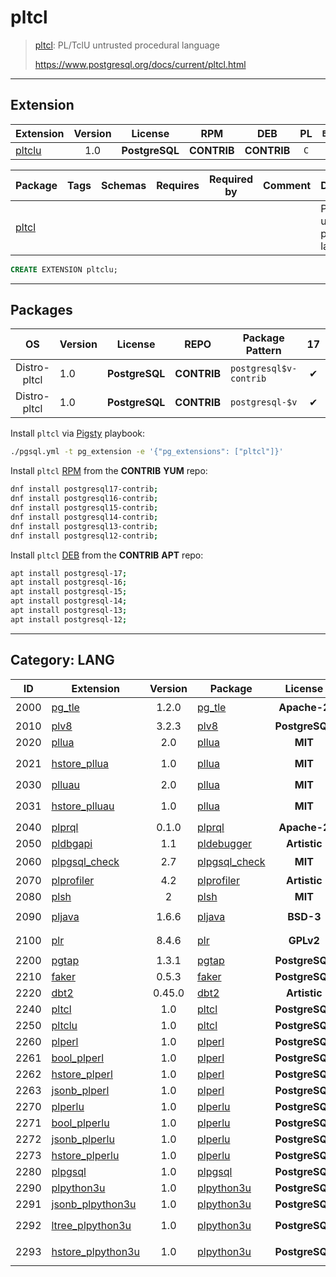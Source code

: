 # pltcl


> [pltcl](https://www.postgresql.org/docs/current/pltcl.html): PL/TclU untrusted procedural language
>
> https://www.postgresql.org/docs/current/pltcl.html


-------


## Extension


| Extension | Version | License | RPM | DEB | PL | `Bin` | `LOAD` | `DYLIB` | `DDL` | `TRUST` | `RELOC` |
|-----------|:-------:|:-------:|:---:|:---:|:--:|:-----:|:------:|:-------:|:-----:|:-------:|:-------:|
| [pltclu](https://www.postgresql.org/docs/current/pltcl.html) | 1.0 | **<span class="tcblue">PostgreSQL</span>** | **<span class="tcblue">CONTRIB</span>** | **<span class="tcblue">CONTRIB</span>** | `C` |  |  | <span class="tcwarn">✘</span> | <span class="tcblue">✔</span> | <span class="tcwarn">✘</span> |  |



| Package | Tags | Schemas | Requires | Required by | Comment | Description |
|---------|------|---------|----------|-------------|:-------:|-------------|
| [pltcl](/pltclu) |  |  |  |  |  | PL/TclU untrusted procedural language |





```sql
CREATE EXTENSION pltclu;
```

-----------


## Packages


| OS | Version | License | REPO | Package Pattern | 17 | 16 | 15 | 14 | 13 | 12 | Dependency |
|:--:|---------|:-------:|:----:|-----------------|:--:|:--:|:--:|:--:|:--:|:--:|------------|
| Distro-pltcl | 1.0 | **<span class="tcblue">PostgreSQL</span>** | **<span class="tcblue">CONTRIB</span>** | `postgresql$v-contrib` | <span class="tcblue">✔</span> | <span class="tcblue">✔</span> | <span class="tcblue">✔</span> | <span class="tcblue">✔</span> | <span class="tcblue">✔</span> | <span class="tcblue">✔</span> | `postgresql$v-server` |
| Distro-pltcl | 1.0 | **<span class="tcblue">PostgreSQL</span>** | **<span class="tcblue">CONTRIB</span>** | `postgresql-$v` | <span class="tcblue">✔</span> | <span class="tcblue">✔</span> | <span class="tcblue">✔</span> | <span class="tcblue">✔</span> | <span class="tcblue">✔</span> | <span class="tcblue">✔</span> |  |



Install `pltcl` via [Pigsty](https://pigsty.cc/docs/pgext/usage/install/) playbook:

```bash
./pgsql.yml -t pg_extension -e '{"pg_extensions": ["pltcl"]}'
```


Install `pltcl` [RPM](/rpm) from the **<span class="tcblue">CONTRIB</span>** **YUM** repo:

```bash
dnf install postgresql17-contrib;
dnf install postgresql16-contrib;
dnf install postgresql15-contrib;
dnf install postgresql14-contrib;
dnf install postgresql13-contrib;
dnf install postgresql12-contrib;
```


Install `pltcl` [DEB](/deb) from the **<span class="tcblue">CONTRIB</span>** **APT** repo:

```bash
apt install postgresql-17;
apt install postgresql-16;
apt install postgresql-15;
apt install postgresql-14;
apt install postgresql-13;
apt install postgresql-12;
```


-----------


## Category: LANG


| ID | Extension | Version | Package | License | RPM | DEB | PL | Tags | Schemas | Requires | `LOAD` | `DYLIB` | `DDL` | `TRUST` | `RELOC` |
|:--:|-----------|:-------:|---------|:-------:|:---:|:---:|:--:|------|---------|----------|:------:|:-------:|:-----:|:-------:|:-------:|
| 2000 | [pg_tle](/pg_tle) | 1.2.0 | [pg_tle](/pg_tle) | **<span class="tccyan">Apache-2</span>** | **<span class="tcwarn">PIGSTY</span>** | **<span class="tcwarn">PIGSTY</span>** | `C` | `both` | `pgtle` |  | <span class="tcred">❗</span> | <span class="tcblue">✔</span> | <span class="tcblue">✔</span> | <span class="tcwarn">✘</span> | <span class="tcwarn">✘</span> |
| 2010 | [plv8](/plv8) | 3.2.3 | [plv8](/plv8) | **<span class="tcblue">PostgreSQL</span>** | **<span class="tcwarn">PIGSTY</span>** | **<span class="tcwarn">PIGSTY</span>** | `C++` |  | `pg_catalog` |  |  | <span class="tcblue">✔</span> | <span class="tcblue">✔</span> | <span class="tcwarn">✘</span> | <span class="tcwarn">✘</span> |
| 2020 | [pllua](/pllua) | 2.0 | [pllua](/pllua) | **<span class="tcblue">MIT</span>** | **<span class="tccyan">PGDG</span>** | **<span class="tccyan">PGDG</span>** | `C` |  | `pg_catalog` |  |  | <span class="tcblue">✔</span> | <span class="tcblue">✔</span> | <span class="tcwarn">✘</span> | <span class="tcwarn">✘</span> |
| 2021 | [hstore_pllua](/hstore_pllua) | 1.0 | [pllua](/hstore_pllua) | **<span class="tcblue">MIT</span>** |  | **<span class="tccyan">PGDG</span>** | `C` |  |  | [`hstore`](hstore), [`pllua`](pllua) |  | <span class="tcblue">✔</span> | <span class="tcblue">✔</span> | <span class="tcwarn">✘</span> | <span class="tcblue">✔</span> |
| 2030 | [plluau](/plluau) | 2.0 | [pllua](/plluau) | **<span class="tcblue">MIT</span>** | **<span class="tccyan">PGDG</span>** | **<span class="tccyan">PGDG</span>** | `C` |  | `pg_catalog` |  |  | <span class="tcblue">✔</span> | <span class="tcblue">✔</span> | <span class="tcwarn">✘</span> | <span class="tcwarn">✘</span> |
| 2031 | [hstore_plluau](/hstore_plluau) | 1.0 | [pllua](/hstore_plluau) | **<span class="tcblue">MIT</span>** |  | **<span class="tccyan">PGDG</span>** | `C` |  | `pg_catalog` | [`hstore`](hstore), [`plluau`](plluau) |  | <span class="tcblue">✔</span> | <span class="tcblue">✔</span> | <span class="tcwarn">✘</span> | <span class="tcblue">✔</span> |
| 2040 | [plprql](/plprql) | 0.1.0 | [plprql](/plprql) | **<span class="tccyan">Apache-2</span>** | **<span class="tcwarn">PIGSTY</span>** | **<span class="tcwarn">PIGSTY</span>** | `Rust` | `pgrx` |  |  |  | <span class="tcblue">✔</span> | <span class="tcblue">✔</span> | <span class="tcwarn">✘</span> | <span class="tcwarn">✘</span> |
| 2050 | [pldbgapi](/pldbgapi) | 1.1 | [pldebugger](/pldbgapi) | **<span class="tccyan">Artistic</span>** | **<span class="tccyan">PGDG</span>** | **<span class="tccyan">PGDG</span>** |  |  |  |  |  | <span class="tcblue">✔</span> | <span class="tcblue">✔</span> | <span class="tcwarn">✘</span> | <span class="tcblue">✔</span> |
| 2060 | [plpgsql_check](/plpgsql_check) | 2.7 | [plpgsql_check](/plpgsql_check) | **<span class="tcblue">MIT</span>** | **<span class="tccyan">PGDG</span>** | **<span class="tccyan">PGDG</span>** |  |  |  | [`plpgsql`](plpgsql) | <span class="tcred">❗</span> | <span class="tcblue">✔</span> | <span class="tcblue">✔</span> | <span class="tcwarn">✘</span> | <span class="tcwarn">✘</span> |
| 2070 | [plprofiler](/plprofiler) | 4.2 | [plprofiler](/plprofiler) | **<span class="tccyan">Artistic</span>** | **<span class="tccyan">PGDG</span>** | **<span class="tccyan">PGDG</span>** |  |  |  |  |  | <span class="tcblue">✔</span> | <span class="tcblue">✔</span> | <span class="tcwarn">✘</span> | <span class="tcblue">✔</span> |
| 2080 | [plsh](/plsh) | 2 | [plsh](/plsh) | **<span class="tcblue">MIT</span>** | **<span class="tccyan">PGDG</span>** | **<span class="tccyan">PGDG</span>** |  |  |  |  |  | <span class="tcblue">✔</span> | <span class="tcblue">✔</span> | <span class="tcwarn">✘</span> | <span class="tcblue">✔</span> |
| 2090 | [pljava](/pljava) | 1.6.6 | [pljava](/pljava) | **<span class="tcblue">BSD-3</span>** | **<span class="tccyan">PGDG</span>** | **<span class="tccyan">PGDG</span>** |  | `big-deps` | `sqlj` |  |  | <span class="tcblue">✔</span> | <span class="tcblue">✔</span> | <span class="tcwarn">✘</span> | <span class="tcwarn">✘</span> |
| 2100 | [plr](/plr) | 8.4.6 | [plr](/plr) | **<span class="tcwarn">GPLv2</span>** | **<span class="tccyan">PGDG</span>** | **<span class="tccyan">PGDG</span>** |  | `big-deps` |  |  |  | <span class="tcblue">✔</span> | <span class="tcblue">✔</span> | <span class="tcwarn">✘</span> |  |
| 2200 | [pgtap](/pgtap) | 1.3.1 | [pgtap](/pgtap) | **<span class="tcblue">PostgreSQL</span>** | **<span class="tccyan">PGDG</span>** | **<span class="tccyan">PGDG</span>** |  | `test` |  |  |  | <span class="tcblue">✔</span> | <span class="tcblue">✔</span> | <span class="tcwarn">✘</span> |  |
| 2210 | [faker](/faker) | 0.5.3 | [faker](/faker) | **<span class="tcblue">PostgreSQL</span>** | **<span class="tccyan">PGDG</span>** |  |  | `test` |  |  |  | <span class="tcblue">✔</span> | <span class="tcblue">✔</span> | <span class="tcwarn">✘</span> |  |
| 2220 | [dbt2](/dbt2) | 0.45.0 | [dbt2](/dbt2) | **<span class="tccyan">Artistic</span>** | **<span class="tccyan">PGDG</span>** |  |  | `test` |  |  |  | <span class="tcblue">✔</span> | <span class="tcblue">✔</span> | <span class="tcwarn">✘</span> |  |
| 2240 | [pltcl](/pltcl) | 1.0 | [pltcl](/pltcl) | **<span class="tcblue">PostgreSQL</span>** | **<span class="tcblue">CONTRIB</span>** | **<span class="tcblue">CONTRIB</span>** | `C` |  |  |  |  | <span class="tcblue">✔</span> | <span class="tcblue">✔</span> | <span class="tcwarn">✘</span> |  |
| 2250 | [pltclu](/pltclu) | 1.0 | [pltcl](/pltclu) | **<span class="tcblue">PostgreSQL</span>** | **<span class="tcblue">CONTRIB</span>** | **<span class="tcblue">CONTRIB</span>** | `C` |  |  |  |  | <span class="tcwarn">✘</span> | <span class="tcblue">✔</span> | <span class="tcwarn">✘</span> |  |
| 2260 | [plperl](/plperl) | 1.0 | [plperl](/plperl) | **<span class="tcblue">PostgreSQL</span>** | **<span class="tcblue">CONTRIB</span>** | **<span class="tcblue">CONTRIB</span>** | `C` |  |  | [`plperl`](plperl) |  | <span class="tcblue">✔</span> | <span class="tcblue">✔</span> | <span class="tcwarn">✘</span> |  |
| 2261 | [bool_plperl](/bool_plperl) | 1.0 | [plperl](/bool_plperl) | **<span class="tcblue">PostgreSQL</span>** | **<span class="tcblue">CONTRIB</span>** | **<span class="tcblue">CONTRIB</span>** | `C` |  |  | [`plperl`](plperl) |  | <span class="tcblue">✔</span> | <span class="tcblue">✔</span> | <span class="tcwarn">✘</span> |  |
| 2262 | [hstore_plperl](/hstore_plperl) | 1.0 | [plperl](/hstore_plperl) | **<span class="tcblue">PostgreSQL</span>** | **<span class="tcblue">CONTRIB</span>** | **<span class="tcblue">CONTRIB</span>** | `C` |  |  | [`plperl`](plperl) |  | <span class="tcblue">✔</span> | <span class="tcblue">✔</span> | <span class="tcwarn">✘</span> |  |
| 2263 | [jsonb_plperl](/jsonb_plperl) | 1.0 | [plperl](/jsonb_plperl) | **<span class="tcblue">PostgreSQL</span>** | **<span class="tcblue">CONTRIB</span>** | **<span class="tcblue">CONTRIB</span>** | `C` |  |  | [`plperl`](plperl) |  | <span class="tcwarn">✘</span> | <span class="tcblue">✔</span> | <span class="tcwarn">✘</span> |  |
| 2270 | [plperlu](/plperlu) | 1.0 | [plperlu](/plperlu) | **<span class="tcblue">PostgreSQL</span>** | **<span class="tcblue">CONTRIB</span>** | **<span class="tcblue">CONTRIB</span>** | `C` |  |  | [`plperlu`](plperlu) |  | <span class="tcblue">✔</span> | <span class="tcblue">✔</span> | <span class="tcwarn">✘</span> |  |
| 2271 | [bool_plperlu](/bool_plperlu) | 1.0 | [plperlu](/bool_plperlu) | **<span class="tcblue">PostgreSQL</span>** | **<span class="tcblue">CONTRIB</span>** | **<span class="tcblue">CONTRIB</span>** | `C` |  |  | [`plperlu`](plperlu) |  | <span class="tcwarn">✘</span> | <span class="tcblue">✔</span> | <span class="tcwarn">✘</span> |  |
| 2272 | [jsonb_plperlu](/jsonb_plperlu) | 1.0 | [plperlu](/jsonb_plperlu) | **<span class="tcblue">PostgreSQL</span>** | **<span class="tcblue">CONTRIB</span>** | **<span class="tcblue">CONTRIB</span>** | `C` |  |  | [`plperlu`](plperlu) |  | <span class="tcwarn">✘</span> | <span class="tcblue">✔</span> | <span class="tcwarn">✘</span> |  |
| 2273 | [hstore_plperlu](/hstore_plperlu) | 1.0 | [plperlu](/hstore_plperlu) | **<span class="tcblue">PostgreSQL</span>** | **<span class="tcblue">CONTRIB</span>** | **<span class="tcblue">CONTRIB</span>** | `C` |  |  | [`plperlu`](plperlu) |  | <span class="tcwarn">✘</span> | <span class="tcblue">✔</span> | <span class="tcwarn">✘</span> |  |
| 2280 | [plpgsql](/plpgsql) | 1.0 | [plpgsql](/plpgsql) | **<span class="tcblue">PostgreSQL</span>** | **<span class="tcblue">CONTRIB</span>** | **<span class="tcblue">CONTRIB</span>** | `C` |  |  |  |  | <span class="tcblue">✔</span> | <span class="tcblue">✔</span> | <span class="tcwarn">✘</span> |  |
| 2290 | [plpython3u](/plpython3u) | 1.0 | [plpython3u](/plpython3u) | **<span class="tcblue">PostgreSQL</span>** | **<span class="tcblue">CONTRIB</span>** | **<span class="tcblue">CONTRIB</span>** | `C` |  | `pg_catalog` |  |  | <span class="tcblue">✔</span> | <span class="tcblue">✔</span> | <span class="tcwarn">✘</span> | <span class="tcwarn">✘</span> |
| 2291 | [jsonb_plpython3u](/jsonb_plpython3u) | 1.0 | [plpython3u](/jsonb_plpython3u) | **<span class="tcblue">PostgreSQL</span>** | **<span class="tcblue">CONTRIB</span>** | **<span class="tcblue">CONTRIB</span>** | `C` |  |  | [`plpython3u`](plpython3u) |  | <span class="tcwarn">✘</span> | <span class="tcblue">✔</span> | <span class="tcwarn">✘</span> | <span class="tcblue">✔</span> |
| 2292 | [ltree_plpython3u](/ltree_plpython3u) | 1.0 | [plpython3u](/ltree_plpython3u) | **<span class="tcblue">PostgreSQL</span>** | **<span class="tcblue">CONTRIB</span>** | **<span class="tcblue">CONTRIB</span>** | `C` |  |  | [`ltree`](ltree), [`plpython3u`](plpython3u) |  | <span class="tcwarn">✘</span> | <span class="tcblue">✔</span> | <span class="tcwarn">✘</span> | <span class="tcblue">✔</span> |
| 2293 | [hstore_plpython3u](/hstore_plpython3u) | 1.0 | [plpython3u](/hstore_plpython3u) | **<span class="tcblue">PostgreSQL</span>** | **<span class="tcblue">CONTRIB</span>** | **<span class="tcblue">CONTRIB</span>** | `C` |  |  | [`hstore`](hstore), [`plpython3u`](plpython3u) |  | <span class="tcwarn">✘</span> | <span class="tcblue">✔</span> | <span class="tcwarn">✘</span> | <span class="tcblue">✔</span> |




